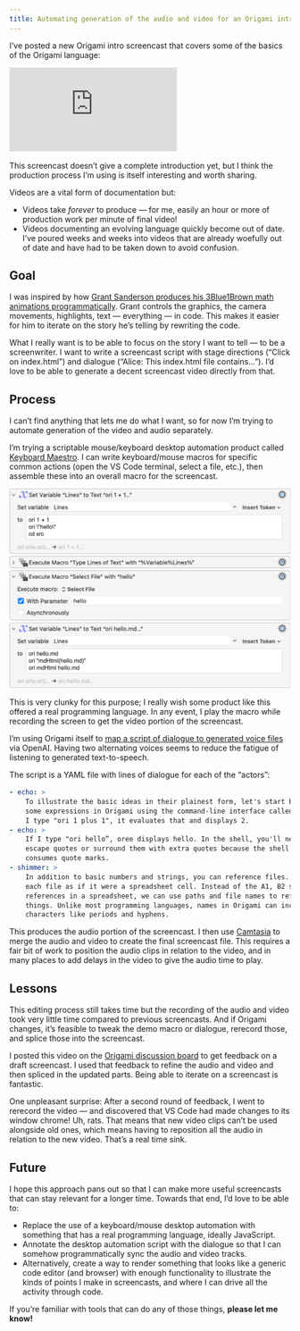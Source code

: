 ```yaml
---
title: Automating generation of the audio and video for an Origami intro screencast
---
```


I’ve posted a new Origami intro screencast that covers some of the basics of the Origami language:

<iframe class="video16x9" src="https://www.youtube.com/embed/7KXtRQ5zFLY" title="YouTube video player" frameborder="0" allow="accelerometer; autoplay; clipboard-write; encrypted-media; gyroscope; picture-in-picture; web-share" allowfullscreen></iframe>

This screencast doesn’t give a complete introduction yet, but I think the production process I’m using is itself interesting and worth sharing.

Videos are a vital form of documentation but:

- Videos take _forever_ to produce — for me, easily an hour or more of production work per minute of final video!
- Videos documenting an evolving language quickly become out of date. I’ve poured weeks and weeks into videos that are already woefully out of date and have had to be taken down to avoid confusion.

## Goal

I was inspired by how [Grant Sanderson produces his 3Blue1Brown math animations programmatically](https://www.3blue1brown.com/lessons/manim-demo). Grant controls the graphics, the camera movements, highlights, text — everything — in code. This makes it easier for him to iterate on the story he’s telling by rewriting the code.

What I really want is to be able to focus on the story I want to tell — to be a screenwriter. I want to write a screencast script with stage directions (“Click on index.html”) and dialogue (“Alice: This index.html file contains…”). I’d love to be able to generate a decent screencast video directly from that.

## Process

I can’t find anything that lets me do what I want, so for now I’m trying to automate generation of the video and audio separately.

I’m trying a scriptable mouse/keyboard desktop automation product called [Keyboard Maestro](https://www.keyboardmaestro.com/main/). I can write keyboard/mouse macros for specific common actions (open the VS Code terminal, select a file, etc.), then assemble these into an overall macro for the screencast.

![](/images/2024/12/Keyboard%20Maestro.png)

This is very clunky for this purpose; I really wish some product like this offered a real programming language. In any event, I play the macro while recording the screen to get the video portion of the screencast.

I’m using Origami itself to [map a script of dialogue to generated voice files](https://github.com/WebOrigami/intro-screencast) via OpenAI. Having two alternating voices seems to reduce the fatigue of listening to generated text-to-speech.

The script is a YAML file with lines of dialogue for each of the “actors”:

```yaml
- echo: >
    To illustrate the basic ideas in their plainest form, let's start by writing
    some expressions in Origami using the command-line interface called ori. If
    I type "ori 1 plus 1", it evaluates that and displays 2.
- echo: >
    If I type "ori hello”, oree displays hello. In the shell, you'll need to
    escape quotes or surround them with extra quotes because the shell itself
    consumes quote marks.
- shimmer: >
    In addition to basic numbers and strings, you can reference files. Think of
    each file as if it were a spreadsheet cell. Instead of the A1, B2 style cell
    references in a spreadsheet, we can use paths and file names to refer to
    things. Unlike most programming languages, names in Origami can include
    characters like periods and hyphens.
```

This produces the audio portion of the screencast.
I then use [Camtasia](https://www.techsmith.com/camtasia/) to merge the audio and video to create the final screencast file. This requires a fair bit of work to position the audio clips in relation to the video, and in many places to add delays in the video to give the audio time to play.

## Lessons

This editing process still takes time but the recording of the audio and video took very little time compared to previous screencasts. And if Origami changes, it’s feasible to tweak the demo macro or dialogue, rerecord those, and splice those into the screencast.

I posted this video on the [Origami discussion board](https://matrix.to/#/%23weborigami:envs.net) to get feedback on a draft screencast. I used that feedback to refine the audio and video and then spliced in the updated parts. Being able to iterate on a screencast is fantastic.

One unpleasant surprise: After a second round of feedback, I went to rerecord the video — and discovered that VS Code had made changes to its window chrome! Uh, rats. That means that new video clips can’t be used alongside old ones, which means having to reposition all the audio in relation to the new video. That’s a real time sink.

## Future

I hope this approach pans out so that I can make more useful screencasts that can stay relevant for a longer time. Towards that end, I’d love to be able to:

* Replace the use of a keyboard/mouse desktop automation with something that has a real programming language, ideally JavaScript.
* Annotate the desktop automation script with the dialogue so that I can somehow programmatically sync the audio and video tracks.
* Alternatively, create a way to render something that looks like a generic code editor (and browser) with enough functionality to illustrate the kinds of points I make in screencasts, and where I can drive all the activity through code.

If you’re familiar with tools that can do any of those things, **please let me know!**
